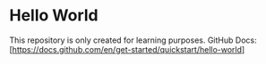 # Hello World
This repository is only created for learning purposes.
GitHub Docs: [https://docs.github.com/en/get-started/quickstart/hello-world]
